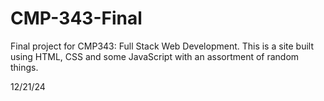 # CMP-343-Final
Final project for CMP343: Full Stack Web Development.
This is a site built using HTML, CSS and some JavaScript with an assortment of random things.


12/21/24
